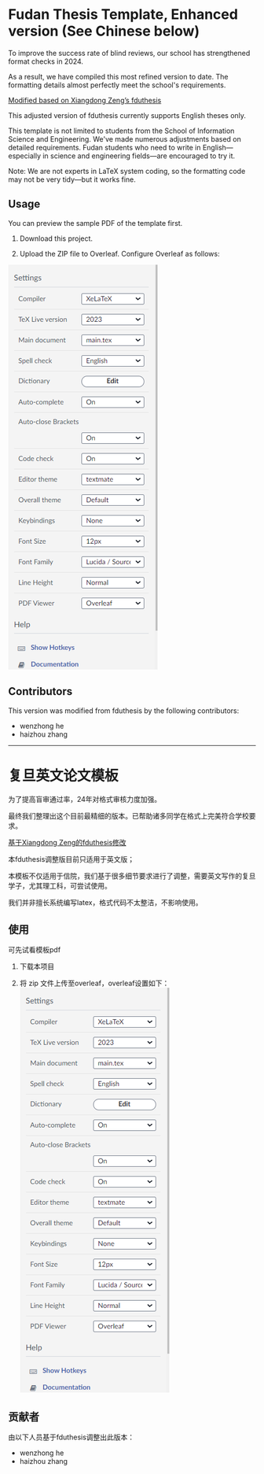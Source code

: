 # Fudan Thesis Template, Enhanced version (See Chinese below)

To improve the success rate of blind reviews, our school has strengthened format checks in 2024.

As a result, we have compiled this most refined version to date. The formatting details almost perfectly meet the school's requirements.

[Modified based on Xiangdong Zeng’s fduthesis](https://github.com/stone-zeng/fduthesis)

This adjusted version of fduthesis currently supports English theses only.

This template is not limited to students from the School of Information Science and Engineering. We've made numerous adjustments based on detailed requirements. Fudan students who need to write in English—especially in science and engineering fields—are encouraged to try it.

Note: We are not experts in LaTeX system coding, so the formatting code may not be very tidy—but it works fine.

## Usage

You can preview the sample PDF of the template first.

1. Download this project.

2. Upload the ZIP file to Overleaf. Configure Overleaf as follows:

![overleaf-setup](overleaf-setup.png)

## Contributors

This version was modified from fduthesis by the following contributors:

   * wenzhong he
   * haizhou zhang





-----------------




# 复旦英文论文模板

为了提高盲审通过率，24年对格式审核力度加强。

最终我们整理出这个目前最精细的版本。已帮助诸多同学在格式上完美符合学校要求。


[基于Xiangdong Zeng的fduthesis修改](https://github.com/stone-zeng/fduthesis)


本fduthesis调整版目前只适用于英文版；

本模板不仅适用于信院，我们基于很多细节要求进行了调整，需要英文写作的复旦学子，尤其理工科，可尝试使用。

我们并非擅长系统编写latex，格式代码不太整洁，不影响使用。



## 使用

可先试看模板pdf


1. 下载本项目

2. 将 zip 文件上传至overleaf，overleaf设置如下：
![overleaf-setup](overleaf-setup.png)

## 贡献者

由以下人员基于fduthesis调整出此版本：
   * wenzhong he
   * haizhou zhang
